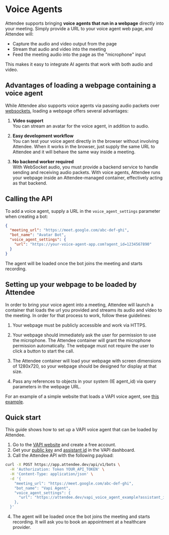 # Voice Agents

Attendee supports bringing **voice agents that run in a webpage** directly into your meeting. Simply provide a URL to your voice agent web page, and Attendee will:

- Capture the audio and video output from the page
- Stream that audio and video into the meeting
- Feed the meeting audio into the page as the "microphone" input

This makes it easy to integrate AI agents that work with both audio and video.

## Advantages of loading a webpage containing a voice agent

While Attendee also supports voice agents via passing audio packets over [websockets](https://docs.attendee.dev/guides/realtime-audio-input-and-output), loading a webpage offers several advantages:

1. **Video support**  
   You can stream an avatar for the voice agent, in addition to audio.

2. **Easy development workflow**  
   You can test your voice agent directly in the browser without involving Attendee. When it works in the browser, just supply the same URL to Attendee and it will behave the same way inside a meeting.

3. **No backend worker required**  
  With WebSocket audio, you must provide a backend service to handle sending and receiving audio packets. With voice agents, Attendee runs your webpage inside an Attendee-managed container, effectively acting as that backend.

## Calling the API

To add a voice agent, supply a URL in the `voice_agent_settings` parameter when creating a bot:

```json
{
  "meeting_url": "https://meet.google.com/abc-def-ghi",
  "bot_name": "Avatar Bot",
  "voice_agent_settings": {
    "url": "https://your-voice-agent-app.com?agent_id=1234567890"
  }
}
```

The agent will be loaded once the bot joins the meeting and starts recording.

## Setting up your webpage to be loaded by Attendee

In order to bring your voice agent into a meeting, Attendee will launch a container that loads the url you provided and streams its audio and video to the meeting. In order for that process to work, follow these guidelines:

1. Your webpage must be publicly accessible and work via HTTPS.

2. Your webpage should immediately ask the user for permission to use the microphone. The Attendee container will grant the microphone permission automatically. The webpage must not require the user to click a button to start the call. 

3. The Attendee container will load your webpage with screen dimensions of 1280x720, so your webpage should be designed for display at that size.

4. Pass any references to objects in your system (IE agent_id) via query parameters in the webpage URL.

For an example of a simple website that loads a VAPI voice agent, see [this example](https://attendee.dev/vapi_voice_agent_example).

## Quick start

This guide shows how to set up a VAPI voice agent that can be loaded by Attendee.

1. Go to the [VAPI website](https://vapi.ai) and create a free account.
2. Get your [public key](https://dashboard.vapi.ai/org/api-keys) and [assistant id](https://dashboard.vapi.ai/assistants/) in the VAPI dashboard.
3. Call the Attendee API with the following payload:

```bash
curl -X POST https://app.attendee.dev/api/v1/bots \
  -H 'Authorization: Token YOUR_API_TOKEN' \
  -H 'Content-Type: application/json' \
  -d '{
    "meeting_url": "https://meet.google.com/abc-def-ghi",
    "bot_name": "Vapi Agent",
    "voice_agent_settings": {
      "url": "https://attendee.dev/vapi_voice_agent_example?assistant_id=YOUR_ASSISTANT_ID&public_key=YOUR_PUBLIC_KEY"
    },
  }'
```

4. The agent will be loaded once the bot joins the meeting and starts recording. It will ask you to book an appointment at a healthcare provider.